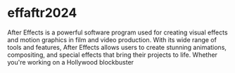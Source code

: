 # effaftr2024
After Effects is a powerful software program used for creating visual effects and motion graphics in film and video production. With its wide range of tools and features, After Effects allows users to create stunning animations, compositing, and special effects that bring their projects to life. Whether you're working on a Hollywood blockbuster
